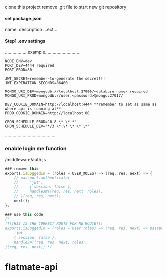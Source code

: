 clone this project
remove .git file to start new git repository

#### set package.json

name:
description
...ect...

#### Step1 .env settings

..................example...........................

```
NODE_ENV=dev
PORT_DEV=4444 required
PORT_PROD=80

JWT_SECRET=remember-to-generate the secret!!!
JWT_EXPIRATION_SECONDS=86400

MONGO_URI_DEV=mongodb://localhost:27000/<database name> required
MONGO_URI_PROD=mongodb://user:<password>@mongo:27017/

DEV_COOKIE_DOMAIN=http://localhost:4444 **remember to set as same as where api is running at**
PROD_COOKIE_DOMAIN=http://localhost:80

CRON_SCHEDULE_PROD="0 8 \* \* *"
CRON_SCHEDULE_DEV="*/3 \* \* \* \* \*"
```

.........................................

### enable login me function

/middleware/auth.js

```javascript
### remove this
exports.isLoggedIn = (roles = USER_ROLES) => (req, res, next) => {
    // passport.authenticate(
    //     'jwt',
    //     { session: false },
    //     handleJWT(req, res, next, roles),
    // )(req, res, next);
    next();
};

### use this code
/*
!!!THIS IS THE CORRECT ROUTE FOR ME ROUTE!!!
exports.isLoggedIn = (roles = User.roles) => (req, res, next) => passport.authenticate(
    'jwt',
    { session: false },
    handleJWT(req, res, next, roles),
)(req, res, next); */
```
# flatmate-api
